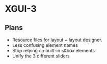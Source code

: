 # XGUI-3

## Plans
- Resource files for layout + layout designer.
- Less confusing element names
- Stop relying on built-in s&box elements
- Unify the 3 different sliders
